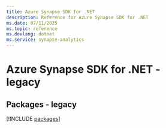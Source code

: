 ```yaml
---
title: Azure Synapse SDK for .NET
description: Reference for Azure Synapse SDK for .NET
ms.date: 07/11/2025
ms.topic: reference
ms.devlang: dotnet
ms.service: synapse-analytics
---
```

# Azure Synapse SDK for .NET - legacy
## Packages - legacy
[!INCLUDE [packages](synapse-index.md)]